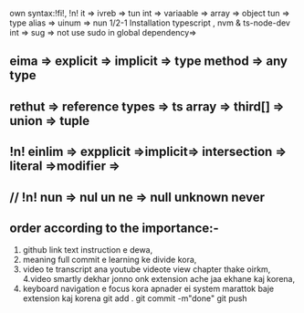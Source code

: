 
own syntax:!fi!, !n! 
it => ivreb => tun 
int => variaable => array => object
tun => type alias => uinum => nun 
1/2-1 Installation typescript , nvm & ts-node-dev
int => sug => not use sudo in global dependency=> 

## eima => explicit => implicit => type method => any type 
   
## rethut => reference types => ts array => third[] => union => tuple

## !n! einlim => expplicit =>implicit=> intersection => literal =>modifier =>
## // !n! nun => nul un ne => null unknown never 


## order according to the importance:-
1. github link text instruction e dewa, 
2. meaning full commit e learning ke divide kora, 
3. video te transcript ana youtube videote view chapter thake oirkm, 
4.video smartly dekhar jonno onk extension ache jaa ekhane kaj korena,
5. keyboard navigation e focus kora apnader ei system marattok baje extension kaj korena 
git add . 
git commit -m"done"
git push 

